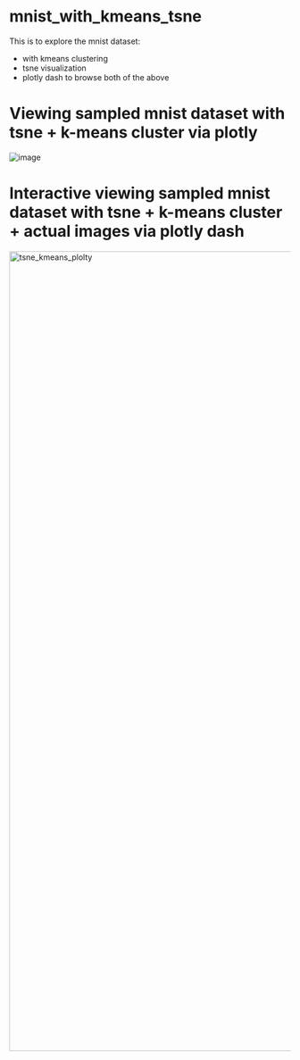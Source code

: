 # mnist_with_kmeans_tsne
This is to explore the mnist dataset:
- with kmeans clustering
- tsne visualization
- plotly dash to browse both of the above

# Viewing sampled mnist dataset with tsne + k-means cluster via plotly 
![image](https://github.com/dougho77/mnist_with_kmeans_tsne/assets/31000044/ee463821-cc86-4770-86de-119962992ce5)

# Interactive viewing sampled mnist dataset with tsne + k-means cluster + actual images via plotly dash
<img width="1433" alt="tsne_kmeans_plolty" src="https://github.com/dougho77/mnist_with_kmeans_tsne/assets/31000044/38c3f325-08c8-4ef5-a69c-f4782a2d6d30">
